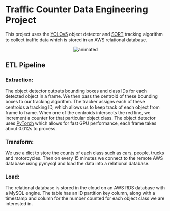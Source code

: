 # Traffic Counter Data Engineering Project

This project uses the [YOLOv5](https://github.com/ultralytics/yolov5) object detector and 
[SORT](https://github.com/abewley/sort) tracking algorithm to collect traffic data which is stored in an AWS
relational database. 

<p align="center">
  <img src="data/videos/detected.gif" alt="animated" />
</p>

## ETL Pipeline

### Extraction:
The object detector outputs bounding boxes and class IDs for each detected object in a frame. We then pass the centroid
of these bounding boxes to our tracking algorithm. The tracker assigns each of these centroids a tracking ID, which
allows us to keep track of each object from frame to frame. When one of the centroids intersects the red line, we 
increment a counter for that particular object class. The object detector uses [PyTorch](https://pytorch.org/) which 
allows for fast GPU performance, each frame takes about 0.012s to process.

### Transform:
We use a dict to store the counts of each class such as cars, people, trucks and motorcycles. Then on every 15 minutes
we connect to the remote AWS database using pymysql and load the data into a relational database.

### Load: 
The relational database is stored in the cloud on an AWS RDS database with a MySQL engine. The table has an ID partition
key column, along with a timestamp and column for the number counted for each object class we are interested in. 





